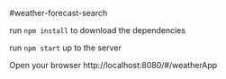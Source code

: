 #weather-forecast-search

run ``` npm install ``` to download the dependencies

run ``` npm start ``` up to the server


Open your browser http://localhost:8080/#/weatherApp
